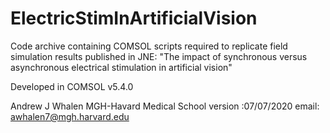 # ElectricStimInArtificialVision
Code archive containing COMSOL scripts required to replicate field simulation results published in JNE: "The impact of synchronous versus asynchronous electrical stimulation in artificial vision"

Developed in COMSOL v5.4.0

Andrew J Whalen 
MGH-Havard Medical School
version :07/07/2020 
email: awhalen7@mgh.harvard.edu
